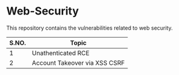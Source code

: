 # Web-Security
This repository contains the vulnerabilities related to web security.

| S.NO. | Topic |
| ------ | ----------------------------------------------------------------------- |
| 1 | Unathenticated RCE |
| 2 | Account Takeover via XSS CSRF|

